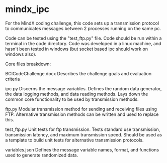 # mindx_ipc
For the MindX coding challenge, this code sets up a transmission protocol to communicates messages between 2 processes running on the same pc.

Code can be tested using the "test_ftp.py" file. Code should be run within a terminal in the code directory. Code was developed in a linux machine, and hasn't been tested in windows (but socket based ipc should work on windows also). 


Core files breakdown:

BCICodeChallenge.docx
	Describes the challenge goals and evaluation criteria

ipc.py
	Discerns the message variables. Defines the random data generator, the data logging methods, and data reading methods. Lays down the common core functionality to be used by transmission methods.

ftp.py
	Modular transmission method for sending and receiving files using FTP. Alternative transmission methods can be written and used to replace this.

test_ftp.py
	Unit tests for ftp transmission. Tests standard use transmission, transmission latency, and maximum transmission speed. Should be used as a template to build unit tests for alternative transmission protocols.

variables.json
	Defines the message variable names, format, and functions used to generate randomized data.
	
